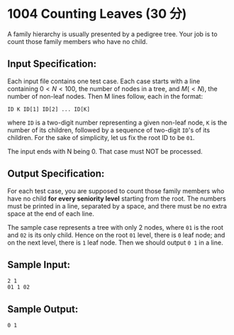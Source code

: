 # 1004 Counting Leaves (30 分)

A family hierarchy is usually presented by a pedigree tree. Your job is to count those family members who have no child.

## Input Specification:
Each input file contains one test case. Each case starts with a line containing $0 < N < 100$, the number of nodes in a tree, and $M (< N)$, the number of non-leaf nodes. Then M lines follow, each in the format:

`ID K ID[1] ID[2] ... ID[K]`

where `ID` is a two-digit number representing a given non-leaf node, `K` is the number of its children, followed by a sequence of two-digit `ID`'s of its children. For the sake of simplicity, let us fix the root ID to be `01`.

The input ends with N being 0. That case must NOT be processed.

## Output Specification:
For each test case, you are supposed to count those family members who have no child **for every seniority level** starting from the root. The numbers must be printed in a line, separated by a space, and there must be no extra space at the end of each line.

The sample case represents a tree with only 2 nodes, where `01` is the root and `02` is its only child. Hence on the root `01` level, there is `0` leaf node; and on the next level, there is `1` leaf node. Then we should output `0 1` in a line.

## Sample Input:
```
2 1
01 1 02
```

## Sample Output:
```
0 1
```
